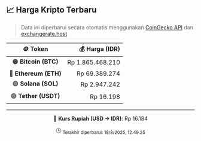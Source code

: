 

<!-- HARGA_KRIPTO -->
## 📈 Harga Kripto Terbaru

> Data ini diperbarui secara otomatis menggunakan [CoinGecko API](https://www.coingecko.com/) dan [exchangerate.host](https://exchangerate.host/)

<div align="center">

| 🪙 Token | 💰 Harga (IDR) |
|:------:|---------------:|
| 🟠 **Bitcoin (BTC)**   | Rp 1.865.468.210 |
| 🔵 **Ethereum (ETH)**  | Rp 69.389.274 |
| 🟣 **Solana (SOL)**    | Rp 2.947.242 |
| 🟢 **Tether (USDT)**   | Rp 16.198 |

---

💱 **Kurs Rupiah (USD → IDR)**: Rp 16.184

🕒 <sub>Terakhir diperbarui: 18/8/2025, 12.49.25</sub>

</div>
<!-- /HARGA_KRIPTO -->